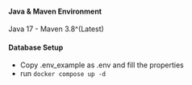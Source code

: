 #### Java & Maven Environment
Java 17 - Maven 3.8^(Latest)
#### Database Setup

* Copy .env_example as .env and fill the properties
* run `docker compose up -d`
